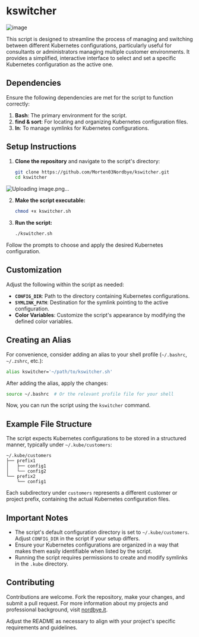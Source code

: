 
# kswitcher
![image](https://github.com/Morten03Nordbye/kswitcher/assets/74780083/b2c05fd6-befa-4c29-98c9-597dd73f8cdd)


This script is designed to streamline the process of managing and switching between different Kubernetes configurations, particularly useful for consultants or administrators managing multiple customer environments. It provides a simplified, interactive interface to select and set a specific Kubernetes configuration as the active one.

## Dependencies

Ensure the following dependencies are met for the script to function correctly:

1. **Bash**: The primary environment for the script.
2. **find & sort**: For locating and organizing Kubernetes configuration files.
3. **ln**: To manage symlinks for Kubernetes configurations.

## Setup Instructions

1. **Clone the repository** and navigate to the script's directory:

   ```bash
   git clone https://github.com/Morten03Nordbye/kswitcher.git
   cd kswitcher
   ```
![Uploading image.png…]()

2. **Make the script executable:**

   ```bash
   chmod +x kswitcher.sh
   ```

3. **Run the script:**

   ```bash
   ./kswitcher.sh
   ```

Follow the prompts to choose and apply the desired Kubernetes configuration.

## Customization

Adjust the following within the script as needed:

- **`CONFIG_DIR`**: Path to the directory containing Kubernetes configurations.
- **`SYMLINK_PATH`**: Destination for the symlink pointing to the active configuration.
- **Color Variables**: Customize the script's appearance by modifying the defined color variables.

## Creating an Alias

For convenience, consider adding an alias to your shell profile (`~/.bashrc`, `~/.zshrc`, etc.):

```bash
alias kswitcher='~/path/to/kswitcher.sh'
```

After adding the alias, apply the changes:

```bash
source ~/.bashrc  # Or the relevant profile file for your shell
```

Now, you can run the script using the `kswitcher` command.

## Example File Structure

The script expects Kubernetes configurations to be stored in a structured manner, typically under `~/.kube/customers`:

```
~/.kube/customers
├── prefix1
│   ├── config1
│   └── config2
└── prefix2
    └── config1
```

Each subdirectory under `customers` represents a different customer or project prefix, containing the actual Kubernetes configuration files.

## Important Notes

- The script's default configuration directory is set to `~/.kube/customers`. Adjust `CONFIG_DIR` in the script if your setup differs.
- Ensure your Kubernetes configurations are organized in a way that makes them easily identifiable when listed by the script.
- Running the script requires permissions to create and modify symlinks in the `.kube` directory.

## Contributing

Contributions are welcome. Fork the repository, make your changes, and submit a pull request. For more information about my projects and professional background, visit [nordbye.it](https://nordbye.it/).

Adjust the README as necessary to align with your project's specific requirements and guidelines.
